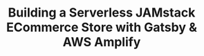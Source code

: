 ---
title: Building a Serverless JAMstack ECommerce Store with Gatsby & AWS Amplify
description: 'In this post, you will learn how to build a full stack serverless JAMstack ECommerce store using Gatsby, AWS Amplify and JAMstack ECommerce.'
banner: './banner.png'
authorIds:
  - nader-dabit
href: https://dev.to/aws/building-a-serverless-jamstack-ecommerce-store-with-gatsby-aws-303f
platforms:
  - React
  - Gatsby
categories:
  - API (GraphQL)
  - Storage
  - Authentication
---